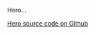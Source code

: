 Hero...

[Hero source code on Github](https://github.com/Frojd/Frojd-Jewl/tree/develop/component-library/app/components/Hero)

